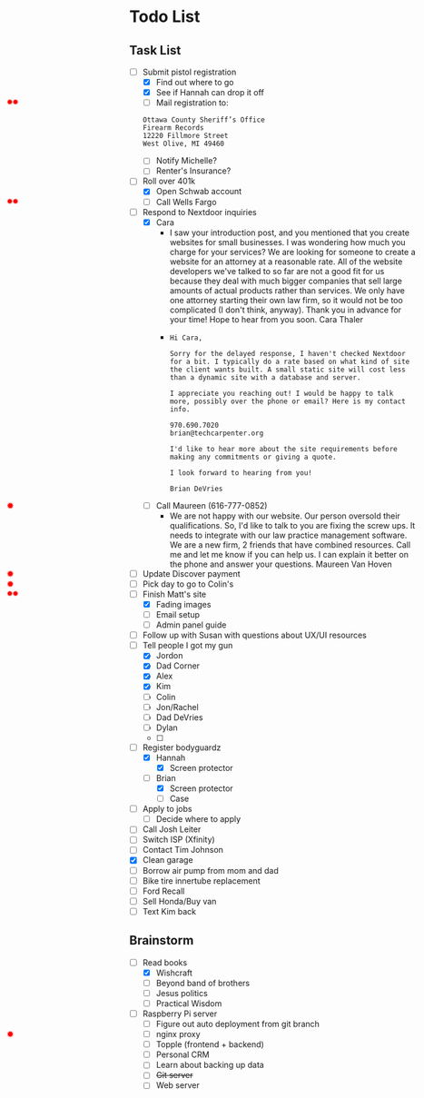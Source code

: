 # Todo List

## Task List

- [ ] Submit pistol registration
  - [x] Find out where to go
  - [x] See if Hannah can drop it off
  - [ ] <star two/>Mail registration to:
  ```text
  Ottawa County Sheriff’s Office
  Firearm Records
  12220 Fillmore Street
  West Olive, MI 49460
  ```
  - [ ] Notify Michelle?
  - [ ] Renter's Insurance?
- [ ] Roll over 401k
  - [x] Open Schwab account
  - [ ] <star two/>Call Wells Fargo
- [ ] Respond to Nextdoor inquiries
  - [x] Cara
    - I saw your introduction post, and you mentioned that you create websites for small businesses. I was wondering how much you charge for your services? We are looking for someone to create a website for an attorney at a reasonable rate. All of the website developers we've talked to so far are not a good fit for us because they deal with much bigger companies that sell large amounts of actual products rather than services. We only have one attorney starting their own law firm, so it would not be too complicated (I don't think, anyway). Thank you in advance for your time! Hope to hear from you soon. Cara Thaler
    - ```
      Hi Cara,

      Sorry for the delayed response, I haven't checked Nextdoor for a bit. I typically do a rate based on what kind of site the client wants built. A small static site will cost less than a dynamic site with a database and server.

      I appreciate you reaching out! I would be happy to talk more, possibly over the phone or email? Here is my contact info.

      970.690.7020
      brian@techcarpenter.org

      I'd like to hear more about the site requirements before making any commitments or giving a quote.

      I look forward to hearing from you!

      Brian DeVries
      ```
  - [ ] <star/>Call Maureen (616-777-0852)
    - We are not happy with our website. Our person oversold their qualifications.   So, I'd like to talk to you are fixing the screw ups. It needs to integrate with our law practice management software. We are a new firm, 2 friends that have combined resources. Call me and let me know if you can help us. I can explain it better on the phone and answer your questions. Maureen Van Hoven
- [ ] <star/>Update Discover payment
- [ ] <star/>Pick day to go to Colin's
- [ ] <star two/>Finish Matt's site
  - [x] Fading images
  - [ ] Email setup
  - [ ] Admin panel guide
- [ ] Follow up with Susan with questions about UX/UI resources
- [ ] Tell people I got my gun
  - [x] Jordon
  - [x] Dad Corner
  - [x] Alex
  - [x] Kim
  - [ ] Colin
  - [ ] Jon/Rachel
  - [ ] Dad DeVries
  - [ ] Dylan
  - [ ] 
- [ ] Register bodyguardz
  - [x] Hannah
    - [x] Screen protector
  - [ ] Brian
    - [x] Screen protector
    - [ ] Case
- [ ] Apply to jobs
  - [ ] Decide where to apply
- [ ] Call Josh Leiter
- [ ] Switch ISP (Xfinity)
- [ ] Contact Tim Johnson
- [x] Clean garage
- [ ] Borrow air pump from mom and dad
- [ ] Bike tire innertube replacement
- [ ] Ford Recall
- [ ] Sell Honda/Buy van
- [ ] Text Kim back

## Brainstorm

- [ ] Read books
  - [x] Wishcraft
  - [ ] Beyond band of brothers
  - [ ] Jesus politics
  - [ ] Practical Wisdom
- [ ] Raspberry Pi server
  - [ ] Figure out auto deployment from git branch
  - [ ] <star/>nginx proxy
  - [ ] Topple (frontend + backend)
  - [ ] Personal CRM
  - [ ] Learn about backing up data
  - [ ] ~~Git server~~
  - [ ] Web server

<style>
input[type=checkbox]:not([checked]) + star::before {
  position: absolute;
  left: 0.75rem;
  content: "✹";
  color: red;
  font-weight: bolder;
}
input[type=checkbox]:not([checked]) + star[two]::before {
  content: "✹✹";
  font-size: 0.75rem;
}
</style>
